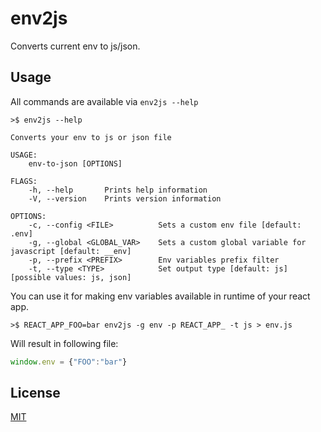 # env2js
Converts current env to js/json.

## Usage

All commands are available via `env2js --help`

```
>$ env2js --help

Converts your env to js or json file

USAGE:
    env-to-json [OPTIONS]

FLAGS:
    -h, --help       Prints help information
    -V, --version    Prints version information

OPTIONS:
    -c, --config <FILE>          Sets a custom env file [default: .env]
    -g, --global <GLOBAL_VAR>    Sets a custom global variable for javascript [default: __env]
    -p, --prefix <PREFIX>        Env variables prefix filter
    -t, --type <TYPE>            Set output type [default: js]  [possible values: js, json]
```

You can use it for making env variables available in runtime of your react app.

```
>$ REACT_APP_FOO=bar env2js -g env -p REACT_APP_ -t js > env.js
```

Will result in following file:
```js
window.env = {"FOO":"bar"}
```

## License

[MIT](./LICENSE)
